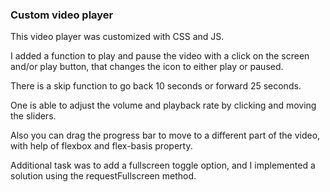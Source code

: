 ### Custom video player

This video player was customized with CSS and JS.

I added a function to play and pause the video with a click on the screen and/or play button, that changes the icon to either play or paused.

There is a skip function to go back 10 seconds or forward 25 seconds.

One is able to adjust the volume and playback rate by clicking and moving the sliders.

Also you can drag the progress bar to move to a different part of the video, with help of flexbox and flex-basis property.

Additional task was to add a fullscreen toggle option, and I implemented a solution using the requestFullscreen method.

